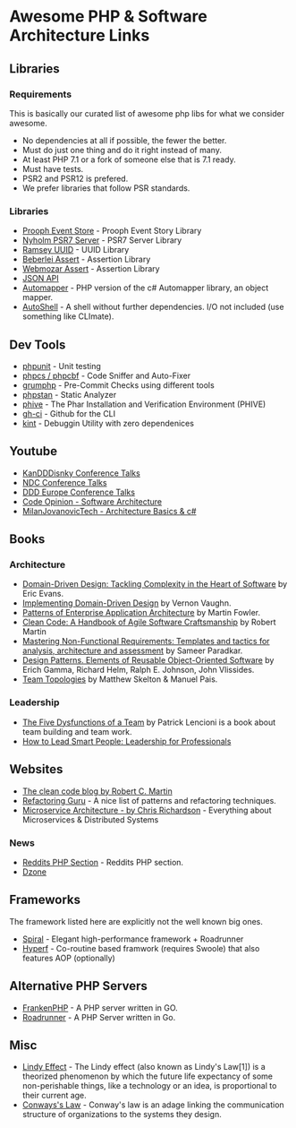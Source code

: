 # Awesome PHP & Software Architecture Links

## Libraries

### Requirements

This is basically our curated list of awesome php libs for what we consider awesome.

  * No dependencies at all if possible, the fewer the better.
  * Must do just one thing and do it right instead of many.
  * At least PHP 7.1 or a fork of someone else that is 7.1 ready.
  * Must have tests.
  * PSR2 and PSR12 is prefered.
  * We prefer libraries that follow PSR standards.

### Libraries

  * [Prooph Event Store](https://github.com/prooph/event-store) - Prooph Event Story Library
  * [Nyholm PSR7 Server](https://github.com/Nyholm/psr7-server) - PSR7 Server Library
  * [Ramsey UUID](https://github.com/ramsey/uuid) - UUID Library
  * [Beberlei Assert](https://github.com/beberlei/assert) - Assertion Library
  * [Webmozar Assert](https://github.com/webmozarts/assert) - Assertion Library
  * [JSON API](https://github.com/json-api-php/json-api)
  * [Automapper](https://github.com/janephp/automapper) - PHP version of the c# Automapper library, an object mapper.
  * [AutoShell](https://github.com/pmjones/AutoShell) - A shell without further dependencies. I/O not included (use something like CLImate).

## Dev Tools

  * [phpunit](https://github.com/sebastianbergmann/phpunit) - Unit testing
  * [phpcs / phpcbf](https://github.com/squizlabs/PHP_CodeSniffer) - Code Sniffer and Auto-Fixer
  * [grumphp](https://github.com/phpro/grumphp) - Pre-Commit Checks using different tools
  * [phpstan](https://github.com/phpstan/phpstan) - Static Analyzer
  * [phive](https://github.com/phar-io/phive) - The Phar Installation and Verification Environment (PHIVE)
  * [gh-ci](https://cli.github.com/) - Github for the CLI
  * [kint](https://github.com/kint-php/kint) - Debuggin Utility with zero dependenices

## Youtube

  * [KanDDDisnky Conference Talks](https://www.youtube.com/@KanDDDinsky)
  * [NDC Conference Talks](https://www.youtube.com/@ndc)
  * [DDD Europe Conference Talks](https://www.youtube.com/@ddd_eu)
  * [Code Opinion - Software Architecture](https://www.youtube.com/@CodeOpinion)
  * [MilanJovanovicTech - Architecture Basics & c#](https://www.youtube.com/@MilanJovanovicTech)

## Books

### Architecture

  * [Domain-Driven Design: Tackling Complexity in the Heart of Software](https://www.amazon.de/-/en/Evans-Eric-ebook/dp/B00794TAUG) by Eric Evans.
  * [Implementing Domain-Driven Design](https://www.amazon.de/dp/B00BCLEBN8) by Vernon Vaughn.
  * [Patterns of Enterprise Application Architecture](https://www.amazon.de/dp/B008OHVDFM) by Martin Fowler.
  * [Clean Code: A Handbook of Agile Software Craftsmanship](https://www.amazon.de/-/en/Robert-Martin/dp/0132350882) by Robert Martin
  * [Mastering Non-Functional Requirements: Templates and tactics for analysis, architecture and assessment](https://www.amazon.de/-/en/Sameer-Paradkar/dp/178829923X) by Sameer Paradkar.
  * [Design Patterns. Elements of Reusable Object-Oriented Software](https://www.amazon.de/-/en/Erich-Gamma/dp/0201633612) by Erich Gamma, Richard Helm, Ralph E. Johnson, John Vlissides.
  * [Team Topologies](https://www.amazon.de/-/en/Team-Topologies-Organizing-Business-Technology/dp/1942788819) by Matthew Skelton & Manuel Pais.

### Leadership

  * [The Five Dysfunctions of a Team](https://www.amazon.de/dp/0787960756) by Patrick Lencioni is a book about team building and team work.
  * [How to Lead Smart People: Leadership for Professionals](https://www.amazon.de/-/en/Mike-Mister-ebook/dp/B07CTRRPRJ)

## Websites

  * [The clean code blog by Robert C. Martin](https://blog.cleancoder.com/)
  * [Refactoring Guru](https://refactoring.guru/) - A nice list of patterns and refactoring techniques.
  * [Microservice Architecture - by Chris Richardson](https://microservices.io/) - Everything about Microservices & Distributed Systems

### News

  * [Reddits PHP Section](https://www.reddit.com/r/PHP/) - Reddits PHP section.
  * [Dzone](https://dzone.com/)

## Frameworks

The framework listed here are explicitly not the well known big ones.

  * [Spiral](https://spiral.dev/) - Elegant high-performance framework + Roadrunner
  * [Hyperf](https://github.com/hyperf/hyperf) - Co-routine based framwork (requires Swoole) that also features AOP (optionally)

## Alternative PHP Servers

  * [FrankenPHP](https://frankenphp.dev/) - A PHP server written in GO.
  * [Roadrunner](https://github.com/roadrunner-server/roadrunner) - A PHP Server written in Go.

## Misc

  * [Lindy Effect](https://en.wikipedia.org/wiki/Lindy_effect) - The Lindy effect (also known as Lindy's Law[1]) is a theorized phenomenon by which the future life expectancy of some non-perishable things, like a technology or an idea, is proportional to their current age.
  * [Conways's Law](https://en.wikipedia.org/wiki/Conway%27s_law) - Conway's law is an adage linking the communication structure of organizations to the systems they design.
